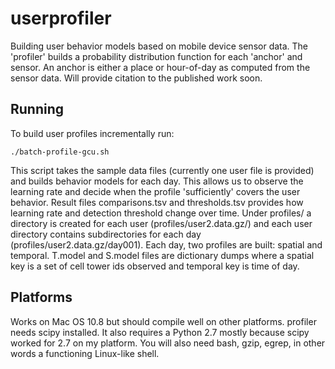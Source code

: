 userprofiler
============

Building user behavior models based on mobile device sensor data. The 'profiler' builds a probability distribution function for each 'anchor' and sensor. An anchor is either a place or hour-of-day as computed from the sensor data.
Will provide citation to the published work soon.

Running
---------
To build user profiles incrementally run:
	
	./batch-profile-gcu.sh

This script takes the sample data files (currently one user file is provided) and builds behavior models for each day. This allows us to observe the learning rate and decide when the profile 'sufficiently' covers the user behavior. Result files comparisons.tsv and thresholds.tsv provides how learning rate and detection threshold change over time. Under profiles/ a directory is created for each user (profiles/user2.data.gz/) and each user directory contains subdirectories for each day (profiles/user2.data.gz/day001). Each day, two profiles are built: spatial and temporal. T.model and S.model files are dictionary dumps where a spatial key is a set of cell tower ids observed and temporal key is time of day. 


Platforms
---------

Works on Mac OS 10.8 but should compile well on other platforms. profiler needs scipy installed. It also requires a Python 2.7 mostly because scipy worked for 2.7 on my platform. You will also need bash, gzip, egrep, in other words a functioning Linux-like shell. 